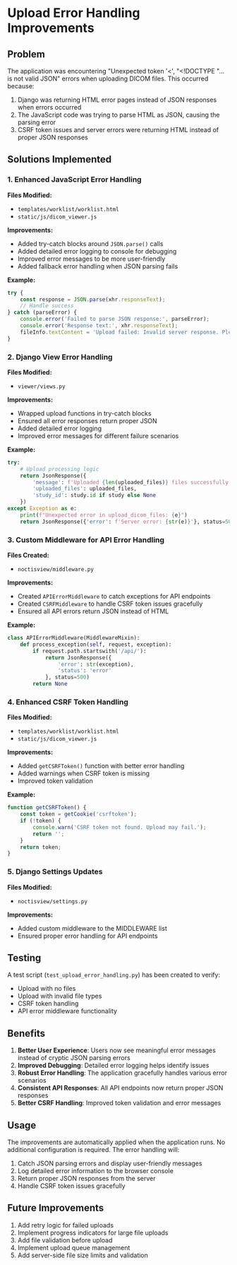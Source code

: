 # Upload Error Handling Improvements

## Problem
The application was encountering "Unexpected token '<', "<!DOCTYPE "... is not valid JSON" errors when uploading DICOM files. This occurred because:

1. Django was returning HTML error pages instead of JSON responses when errors occurred
2. The JavaScript code was trying to parse HTML as JSON, causing the parsing error
3. CSRF token issues and server errors were returning HTML instead of proper JSON responses

## Solutions Implemented

### 1. Enhanced JavaScript Error Handling

**Files Modified:**
- `templates/worklist/worklist.html`
- `static/js/dicom_viewer.js`

**Improvements:**
- Added try-catch blocks around `JSON.parse()` calls
- Added detailed error logging to console for debugging
- Improved error messages to be more user-friendly
- Added fallback error handling when JSON parsing fails

**Example:**
```javascript
try {
    const response = JSON.parse(xhr.responseText);
    // Handle success
} catch (parseError) {
    console.error('Failed to parse JSON response:', parseError);
    console.error('Response text:', xhr.responseText);
    fileInfo.textContent = 'Upload failed: Invalid server response. Please try again.';
}
```

### 2. Django View Error Handling

**Files Modified:**
- `viewer/views.py`

**Improvements:**
- Wrapped upload functions in try-catch blocks
- Ensured all error responses return proper JSON
- Added detailed error logging
- Improved error messages for different failure scenarios

**Example:**
```python
try:
    # Upload processing logic
    return JsonResponse({
        'message': f'Uploaded {len(uploaded_files)} files successfully',
        'uploaded_files': uploaded_files,
        'study_id': study.id if study else None
    })
except Exception as e:
    print(f"Unexpected error in upload_dicom_files: {e}")
    return JsonResponse({'error': f'Server error: {str(e)}'}, status=500)
```

### 3. Custom Middleware for API Error Handling

**Files Created:**
- `noctisview/middleware.py`

**Improvements:**
- Created `APIErrorMiddleware` to catch exceptions for API endpoints
- Created `CSRFMiddleware` to handle CSRF token issues gracefully
- Ensured all API errors return JSON instead of HTML

**Example:**
```python
class APIErrorMiddleware(MiddlewareMixin):
    def process_exception(self, request, exception):
        if request.path.startswith('/api/'):
            return JsonResponse({
                'error': str(exception),
                'status': 'error'
            }, status=500)
        return None
```

### 4. Enhanced CSRF Token Handling

**Files Modified:**
- `templates/worklist/worklist.html`
- `static/js/dicom_viewer.js`

**Improvements:**
- Added `getCSRFToken()` function with better error handling
- Added warnings when CSRF token is missing
- Improved token validation

**Example:**
```javascript
function getCSRFToken() {
    const token = getCookie('csrftoken');
    if (!token) {
        console.warn('CSRF token not found. Upload may fail.');
        return '';
    }
    return token;
}
```

### 5. Django Settings Updates

**Files Modified:**
- `noctisview/settings.py`

**Improvements:**
- Added custom middleware to the MIDDLEWARE list
- Ensured proper error handling for API endpoints

## Testing

A test script (`test_upload_error_handling.py`) has been created to verify:
- Upload with no files
- Upload with invalid file types
- CSRF token handling
- API error middleware functionality

## Benefits

1. **Better User Experience**: Users now see meaningful error messages instead of cryptic JSON parsing errors
2. **Improved Debugging**: Detailed error logging helps identify issues
3. **Robust Error Handling**: The application gracefully handles various error scenarios
4. **Consistent API Responses**: All API endpoints now return proper JSON responses
5. **Better CSRF Handling**: Improved token validation and error messages

## Usage

The improvements are automatically applied when the application runs. No additional configuration is required. The error handling will:

1. Catch JSON parsing errors and display user-friendly messages
2. Log detailed error information to the browser console
3. Return proper JSON responses from the server
4. Handle CSRF token issues gracefully

## Future Improvements

1. Add retry logic for failed uploads
2. Implement progress indicators for large file uploads
3. Add file validation before upload
4. Implement upload queue management
5. Add server-side file size limits and validation
